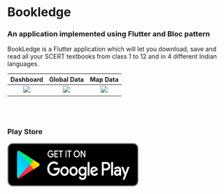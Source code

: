 # Bookledge
### An application implemented using Flutter and Bloc pattern

BookLedge is a Flutter application which will let you download, save and read all your SCERT textbooks from class 1 to 12 and in 4 different Indian languages. 


Dashboard          |  Global Data        |  Map Data
:-----------------:|:-------------------:|:-------------------:
<img src="dashboard.jpg" width="90%"></img>|<img src="global_data.jpg" width="100%"></img>|<img src="map.jpg" width="100%"></img>

<br/><br/>
### Play Store
<a href="https://play.google.com/store/apps/details?id=com.appat.bookledge" target="_blank">
<img src="google-play-badge.png" width="300" height="100" >
</a>
<br/><br/>
